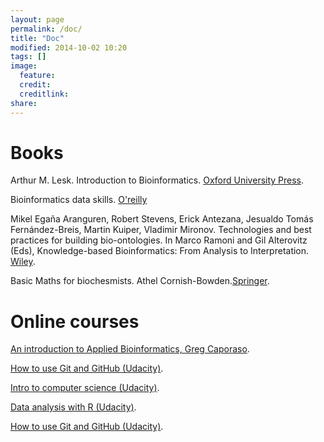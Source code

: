 ```yaml
---
layout: page
permalink: /doc/
title: "Doc"
modified: 2014-10-02 10:20
tags: []
image:
  feature: 
  credit: 
  creditlink: 
share: 
---
```


Books
=====

Arthur M. Lesk. Introduction to Bioinformatics. [Oxford University Press](http://ukcatalogue.oup.com/product/9780199651566.do).

Bioinformatics data skills. [O'reilly](http://shop.oreilly.com/product/0636920030157.do)

Mikel Egaña Aranguren, Robert Stevens, Erick Antezana, Jesualdo Tomás Fernández-Breis, Martin Kuiper, Vladimir Mironov. Technologies and best practices for building bio-ontologies. In Marco Ramoni and Gil Alterovitz (Eds), Knowledge-based Bioinformatics: From Analysis to Interpretation. [Wiley](http://eu.wiley.com/WileyCDA/WileyTitle/productCd-0470748311.html).

Basic Maths for biochesmists. Athel Cornish-Bowden.[Springer](http://link.springer.com/book/10.1007%2F978-94-011-6523-5).

Online courses
==============

[An introduction to Applied Bioinformatics, Greg Caporaso](http://caporasolab.us/An-Introduction-To-Applied-Bioinformatics/).

[How to use Git and GitHub (Udacity)](http://www.udacity.com/course/ud775).

[Intro to computer science (Udacity)](http://www.udacity.com/course/cs101).

[Data analysis with R (Udacity)](http://www.udacity.com/course/ud651).

[How to use Git and GitHub (Udacity)](https://www.udacity.com/course/ud775).

